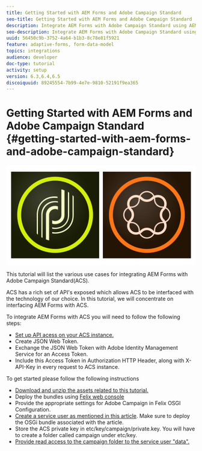 ```yaml
---
title: Getting Started with AEM Forms and Adobe Campaign Standard
seo-title: Getting Started with AEM Forms and Adobe Campaign Standard
description: Integrate AEM Forms with Adobe Campaign Standard using AEM Forms Form Data Model to fetch ACS campaign profile information etc.
seo-description: Integrate AEM Forms with Adobe Campaign Standard using AEM Forms Form Data Model to fetch ACS campaign profile information etc.
uuid: 56450c9b-3752-4a64-b1b3-8c78e81f5921
feature: adaptive-forms, form-data-model
topics: integrations
audience: developer
doc-type: tutorial
activity: setup
version: 6.3,6.4,6.5
discoiquuid: 89245554-7b99-4e7e-9810-52191f9ea365
---
```


# Getting Started with AEM Forms and Adobe Campaign Standard {#getting-started-with-aem-forms-and-adobe-campaign-standard}

 ![formsandcampaign](assets/helpx-cards-forms.png)

This tutorial will list the various use cases for integrating AEM Forms with Adobe Campaign Standard(ACS).

ACS has a rich set of API's exposed which allows ACS to be interfaced with the technology of our choice. In this tutorial, we will concentrate on interfacing AEM Forms with ACS.

To integrate AEM Forms with ACS you will need to follow the following steps:

* [Set up API acess on your ACS instance.](https://docs.campaign.adobe.com/doc/standard/en/api/ACS_API.html#setting-up-api-access)
* Create JSON Web Token.
* Exchange the JSON Web Token with Adobe Identity Management Service for an Access Token.
* Include this Access Token in Authorization HTTP Header, along with X-API-Key in every request to ACS instance.

To get started please follow the following instructions

* [Download and unzip the assets related to this tutorial.](assets/aem-forms-and-acs-bundles.zip)
* Deploy the bundles using [Felix web console](http://localhost:4502/system/console/bundles)
* Provide the appropriate settings for Adobe Campaign in Felix OSGI Configuration.
* [Create a service user as mentioned in this article](/help/forms/adaptive-forms/service-user-tutorial-develop.md). Make sure to deploy the OSGi bundle associated with the article.
* Store the ACS private key in etc/key/campaign/private.key. You will have to create a folder called campaign under etc/key.
* [Provide read access to the campaign folder to the service user "data".](http://localhost:4502/useradmin)
